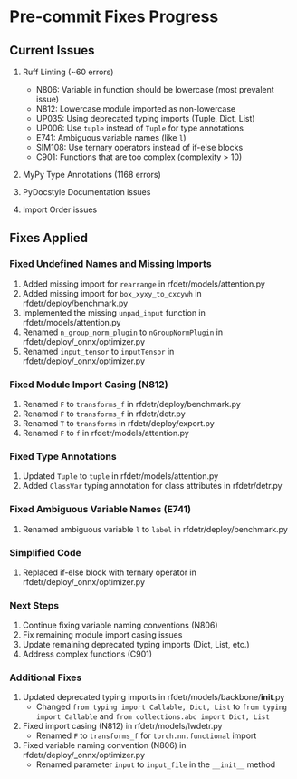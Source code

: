 # Pre-commit Fixes Progress

## Current Issues

1. Ruff Linting (~60 errors)
   - N806: Variable in function should be lowercase (most prevalent issue)
   - N812: Lowercase module imported as non-lowercase
   - UP035: Using deprecated typing imports (Tuple, Dict, List)
   - UP006: Use `tuple` instead of `Tuple` for type annotations
   - E741: Ambiguous variable names (like `l`)
   - SIM108: Use ternary operators instead of if-else blocks
   - C901: Functions that are too complex (complexity > 10)

2. MyPy Type Annotations (1168 errors)

3. PyDocstyle Documentation issues

4. Import Order issues

## Fixes Applied

### Fixed Undefined Names and Missing Imports

1. Added missing import for `rearrange` in rfdetr/models/attention.py
2. Added missing import for `box_xyxy_to_cxcywh` in rfdetr/deploy/benchmark.py
3. Implemented the missing `unpad_input` function in rfdetr/models/attention.py
4. Renamed `n_group_norm_plugin` to `nGroupNormPlugin` in rfdetr/deploy/_onnx/optimizer.py
5. Renamed `input_tensor` to `inputTensor` in rfdetr/deploy/_onnx/optimizer.py

### Fixed Module Import Casing (N812)

1. Renamed `F` to `transforms_f` in rfdetr/deploy/benchmark.py
2. Renamed `F` to `transforms_f` in rfdetr/detr.py
3. Renamed `T` to `transforms` in rfdetr/deploy/export.py
4. Renamed `F` to `f` in rfdetr/models/attention.py

### Fixed Type Annotations

1. Updated `Tuple` to `tuple` in rfdetr/models/attention.py
2. Added `ClassVar` typing annotation for class attributes in rfdetr/detr.py

### Fixed Ambiguous Variable Names (E741)

1. Renamed ambiguous variable `l` to `label` in rfdetr/deploy/benchmark.py

### Simplified Code

1. Replaced if-else block with ternary operator in rfdetr/deploy/_onnx/optimizer.py

### Next Steps

1. Continue fixing variable naming conventions (N806)
2. Fix remaining module import casing issues
3. Update remaining deprecated typing imports (Dict, List, etc.)
4. Address complex functions (C901)

### Additional Fixes

1. Updated deprecated typing imports in rfdetr/models/backbone/__init__.py
   - Changed `from typing import Callable, Dict, List` to `from typing import Callable` and `from collections.abc import Dict, List`
2. Fixed import casing (N812) in rfdetr/models/lwdetr.py
   - Renamed `F` to `transforms_f` for `torch.nn.functional` import
3. Fixed variable naming convention (N806) in rfdetr/deploy/_onnx/optimizer.py
   - Renamed parameter `input` to `input_file` in the `__init__` method
